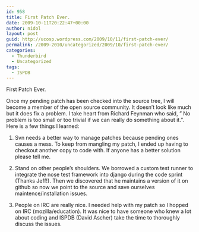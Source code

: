 ```yaml
---
id: 958
title: First Patch Ever.
date: 2009-10-11T20:22:47+00:00
author: nidol
layout: post
guid: http://ucosp.wordpress.com/2009/10/11/first-patch-ever/
permalink: /2009-2010/uncategorized/2009/10/first-patch-ever/
categories:
  - Thunderbird
  - Uncategorized
tags:
  - ISPDB
---
```

First Patch Ever.

Once my pending patch has been checked into the source tree, I will become a member of the open source community. It doesn&#8217;t look like much but it does fix a problem. I take heart from Richard Feynman who said, &#8221; No problem is too small or too trivial if we can really do something about it.&#8221;.  Here is a few things I learned:

1. Svn needs a better way to manage patches because pending ones causes a mess. To keep from mangling my patch, I ended up having to checkout another copy to code with. If anyone has a better solution please tell me.

2. Stand on other people&#8217;s shoulders. We borrowed a custom test runner to integrate the nose test framework into django during the code sprint (Thanks Jeff!). Then we discovered that he maintains a version of it on github so now we point to the source and save ourselves maintence/installation issues.

3. People on IRC are really nice. I needed help with my patch so I hopped on IRC (mozilla/education). It was nice to have someone who knew a lot about coding and ISPDB (David Ascher) take the time to thoroughly discuss the issues.